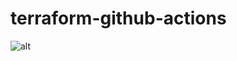 # terraform-github-actions

![alt](https://spacelift.io/_next/image?url=https%3A%2F%2Fspaceliftio.wpcomstaging.com%2Fwp-content%2Fuploads%2F2022%2F11%2Fgithub-actions-in-a-nutshell.png&w=1920&q=75)